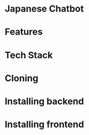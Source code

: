 # Japanese Chatbot

# Features

# Tech Stack

# Cloning

# Installing backend

# Installing frontend
